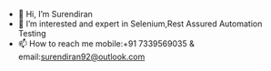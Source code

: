 - 👋 Hi, I’m Surendiran
- 👀 I’m interested and expert in Selenium,Rest Assured Automation Testing
- 📫 How to reach me mobile:+91 7339569035 & email:surendiran92@outlook.com

<!---
Surendiran1992/Surendiran1992 is a ✨ special ✨ repository because its `README.md` (this file) appears on your GitHub profile.
You can click the Preview link to take a look at your changes.
--->
